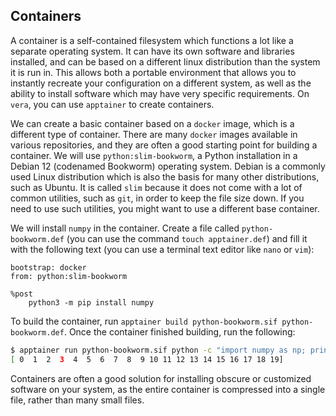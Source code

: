 ## Containers

A container is a self-contained filesystem which functions a lot like a separate operating system. It can have its own software and libraries installed, and can be based on a different linux distribution than the system it is run in. This allows both a portable environment that allows you to instantly recreate your configuration on a different system, as well as the ability to install software which may have very specific requirements. On `vera`, you can use `apptainer` to create containers.

We can create a basic container based on a `docker` image, which is a different type of container. There are many `docker` images available in various repositories, and they are often a good starting point for building a container. We will use `python:slim-bookworm`, a Python installation in a Debian 12 (codenamed Bookworm) operating system. Debian is a commonly used Linux distribution which is also the basis for many other distributions, such as Ubuntu. It is called `slim` because it does not come with a lot of common utilities, such as `git`, in order to keep the file size down. If you need to use such utilities, you might want to use a different base container. 

We will install `numpy` in the container. Create a file called `python-bookworm.def` (you can use the command `touch apptainer.def`) and fill it with the following text (you can use a terminal text editor like `nano` or `vim`):

```apptainer
bootstrap: docker
from: python:slim-bookworm

%post
    python3 -m pip install numpy
```

To build the container, run `apptainer build python-bookworm.sif python-bookworm.def`.
Once the container finished building, run the following:

```bash
$ apptainer run python-bookworm.sif python -c "import numpy as np; print(np.arange(20))"`
[ 0  1  2  3  4  5  6  7  8  9 10 11 12 13 14 15 16 17 18 19]
```

Containers are often a good solution for installing obscure or customized software on your system, as the entire container is compressed into a single file, rather than many small files.
